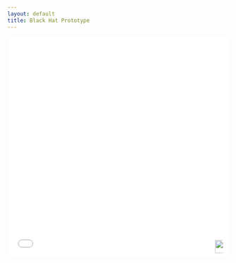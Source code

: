 ```yaml
---
layout: default
title: Black Hat Prototype
---
```

<div style="position: relative;">
<button id="fullscreenBtn" style="position: absolute; bottom: 10px; right: 10px; width: 30px; height: 30px; background: none; border: none;">
	<img src="https://itch.io/static/images/enlarge.svg" style="width: 30px; height: 30px">
</button>
<iframe id="prototype" msallowfullscreen="true" allowfullscreen="true" src="/content/blackhat/bh_prototype.html" scrolling="no" allowtransparency="true" webkitallowfullscreen="true" mozallowfullscreen="true" frameborder="0" style="width: 100%; height: 500px"></iframe>
</div>

<script>
function fullscreen() {
  // check if fullscreen mode is available
  if (document.fullscreenEnabled || 
    document.webkitFullscreenEnabled || 
    document.mozFullScreenEnabled ||
    document.msFullscreenEnabled) {
    
    // which element will be fullscreen
    var iframe = document.getElementById('prototype');
    // Do fullscreen
    if (iframe.requestFullscreen) {
      iframe.requestFullscreen();
    } else if (iframe.webkitRequestFullscreen) {
      iframe.webkitRequestFullscreen();
    } else if (iframe.mozRequestFullScreen) {
      iframe.mozRequestFullScreen();
    } else if (iframe.msRequestFullscreen) {
      iframe.msRequestFullscreen();
    }
  }
  else {
    console.log('Your browser is not supported');
  }
}

document.getElementById('fullscreenBtn').addEventListener('click', fullscreen)
</script>